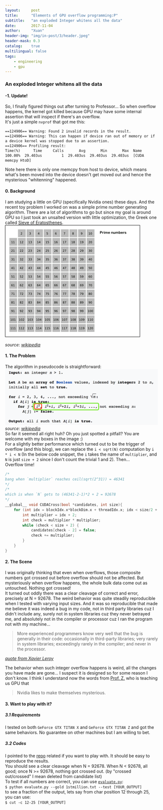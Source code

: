 ```yaml
---
layout:     post
title:      "Elements of GPU overflow programming:P"
subtitle:   "an exploded Integer whitens all the data"
date:       2017-11-04
author:     "Xuan"
header-img: "img/in-post/3/header.jpeg"
header-mask: 0.3
catalog:    true
multilingual: false
tags:
    - engineering
    - gpu
---
```


### An exploded Integer whitens all the data
#### -1. Update!
So, I finally figured things out after turning to Professor... So when overflow happens, the kernel got killed because GPU may have some internal assertion that will inspect if there's an overflow.  
It's just a simple `nvprof` that got me this:  
```
==124906== Warning: Found 2 invalid records in the result.
==124906== Warning: This can happen if device ran out of memory or if a device kernel was stopped due to an assertion.
==124906== Profiling result:
Time(%)      Time     Calls       Avg       Min       Max  Name
100.00%  29.403us         1  29.403us  29.403us  29.403us  [CUDA memcpy HtoD]
```
Note here there is only one memcpy from host to device, which means what's been moved into the device doesn't get moved out and hence the mysterious "whitenning" happened.  
#### 0. Background
I am studying a little on GPU (specifically Nvidia ones) these days. And the recent toy problem I worked on was a simple prime number generating algorithm. There are a lot of algorithms to go but since my goal is around GPU so I just took an unsalted version with little optimization, the Greek one called [Sieve of Eratosthenes](https://en.wikipedia.org/wiki/Sieve_of_Eratosthenes).  
![](/img/in-post/3/Sieve_of_Eratosthenes_animation.gif)  

*source: [wikipedia](https://en.wikipedia.org/wiki/Sieve_of_Eratosthenes)*

#### 1. The Problem
The algorithm in pseudocode is straightforward:  
![](/img/in-post/3/algorithm.png)  
*source: [wikipedia](https://en.wikipedia.org/wiki/Sieve_of_Eratosthenes)*  
So far it seemed all right huh? Oh you just spotted a pitfall? You are welcome with my boxes in the image :)  
For a slightly better performance which turned out to be the trigger of overflow (and this blog), we can replace the `i < sqrt(N)` computation by `i * i < N` (In the below code snippet, the `i` takes the name of `multiplier`, and `N` is just `size + 2` since I don't count the trivial 1 and 2). Then...  
Overflow time!
```c
/*
bang when `multiplier` reaches ceil(sqrt(2^31)) = 46341
*/
/*
which is when `N` gets to (46341-2-1)*2 + 2 = 92678
*/
__global__ void CUDACross(bool *candidates, int size){
    for (int idx = blockIdx.x*blockDim.x + threadIdx.x; idx < size/2 + 1; idx += blockDim.x * gridDim.x) {
        int multiplier = idx + 2;
        int check = multiplier * multiplier;
        while (check < size + 2) {
            candidates[check - 2] = false;
            check += multiplier;
        }
    }
}
```

#### 2. The Scene
I was originally thinking that even when overflows, those composite numbers got crossed out before overflow should not be affected. But mysteriously when overflow happens, the whole bulk data come out as untouched. Nothing got crossed!  
It turned out oddly there was a clear cleavage of correct and error, precisely at N = 92678. The weird behavior was quite steadily reproducible when I tested with varying input sizes. And it was so reproducible that made me believe it was indeed a bug in my code, not in third party libraries cuz I didn't include any, surely not in system libraries cuz they never betrayed me, and absolutely not in the compiler or processor cuz I ran the program not with my machine...

> More experienced programmers know very well that the bug is generally in their code: occasionally in third-party libraries; very rarely in system libraries; exceedingly rarely in the compiler; and never in the processor.

*[quote from Xavier Leroy](http://gallium.inria.fr/blog/intel-skylake-bug/)*

The behavior when such integer overflow happens is weird, all the changes you have made are gone... I suspect it is designed so for some reason I don't know. I think I understand now the words from [Prof. Z.](http://www.mzahran.com) who is teaching us GPU that  
> Nvidia likes to make themselves mysterious.

#### 3. Want to play with it?
##### 3.1 Requirements
I tested on both `GeForce GTX TITAN X` and `GeForce GTX TITAN Z` and got the same behaviors. No guarantee on other machines but I am willing to bet.  
##### 3.2 Codes
I pointed to the [repo](https://github.com/Alex-X-W/gpu_overflow) related if you want to play with. It should be easy to reproduce the results.  
You should see a clear cleavage when N = 92678. When N < 92678, all good; once N >= 92678, nothing got crossed out. (by "crossed out/crossed" I mean deleted from candidate list)  
To test if all numbers are correct, you can use [`evaluate.py`](https://github.com/Alex-X-W/gpu_overflow/blob/master/evaluate.py):  
`$ python evaluate.py --gold 1stmillion.txt --test [YOUR_OUTPUT]`  
to see a fraction of the output, lets say from char position 12 through 25, you can use:  
`$ cut -c 12-25 [YOUR_OUTPUT]`
